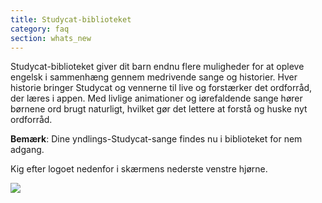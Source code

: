 ```yaml
---
title: Studycat-biblioteket
category: faq
section: whats_new
---
```

Studycat-biblioteket giver dit barn endnu flere muligheder for at opleve engelsk i sammenhæng gennem medrivende sange og historier. Hver historie bringer Studycat og vennerne til live og forstærker det ordforråd, der læres i appen. Med livlige animationer og iørefaldende sange hører børnene ord brugt naturligt, hvilket gør det lettere at forstå og huske nyt ordforråd.  

**Bemærk**: Dine yndlings-Studycat-sange findes nu i biblioteket for nem adgang.

Kig efter logoet nedenfor i skærmens nederste venstre hjørne.

![](https://help.studycat.com/hc/article_attachments/40392062985497)